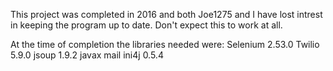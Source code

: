 This project was completed in 2016 and both Joe1275 and I have lost intrest in keeping the program up to date. Don't expect this to work at all.

At the time of completion the libraries needed were:
Selenium 2.53.0
Twilio 5.9.0
jsoup 1.9.2
javax mail
ini4j 0.5.4